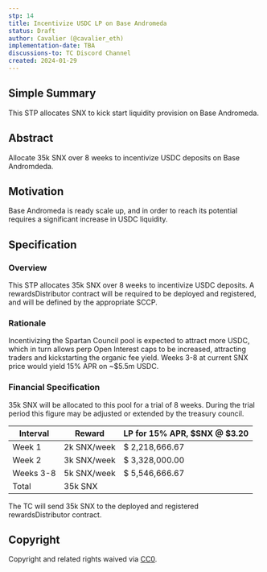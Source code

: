 ```yaml
---
stp: 14
title: Incentivize USDC LP on Base Andromeda
status: Draft
author: Cavalier (@cavalier_eth)
implementation-date: TBA
discussions-to: TC Discord Channel
created: 2024-01-29
---
```


## Simple Summary

This STP allocates SNX to kick start liquidity provision on Base Andromeda.

## Abstract

Allocate 35k SNX over 8 weeks to incentivize USDC deposits on Base Andromdeda.

## Motivation

Base Andromeda is ready scale up, and in order to reach its potential requires a significant increase in USDC liquidity. 

## Specification

### Overview

This STP allocates 35k SNX over 8 weeks to incentivize USDC deposits. A rewardsDistributor contract will be required to be deployed and registered, and will be defined by the appropriate SCCP.

### Rationale

Incentivizing the Spartan Council pool is expected to attract more USDC, which in turn allows perp Open Interest caps to be increased, attracting traders and kickstarting the organic fee yield. Weeks 3-8 at current SNX price would yield 15% APR on ~$5.5m USDC.

### Financial Specification

35k SNX will be allocated to this pool for a trial of 8 weeks. During the trial period this figure may be adjusted or extended by the treasury council.

| Interval  | Reward         | LP for 15% APR, $SNX @ $3.20     |
|-----------|----------------|-------------------------------------|
| Week 1    | 2k SNX/week    | $ 2,218,666.67                        |
| Week 2    | 3k SNX/week    | $ 3,328,000.00                        |
| Weeks 3-8 | 5k SNX/week    | $ 5,546,666.67                        |
| Total     | 35k SNX        |                                     |

The TC will send 35k SNX to the deployed and registered rewardsDistributor contract.


## Copyright

Copyright and related rights waived via [CC0](https://creativecommons.org/publicdomain/zero/1.0/).
